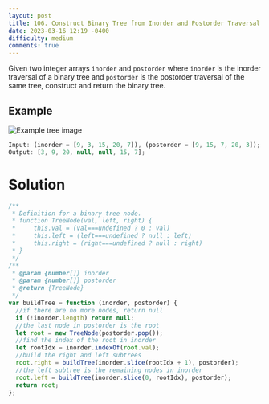 ```yaml
---
layout: post
title: 106. Construct Binary Tree from Inorder and Postorder Traversal
date: 2023-03-16 12:19 -0400
difficulty: medium
comments: true
---
```


Given two integer arrays `inorder` and `postorder` where `inorder` is the inorder traversal of a binary tree and `postorder` is the postorder traversal of the same tree, construct and return the binary tree.

## Example

<img src="{{ site.baseurl }}/assets/images/mar-16.jpg" alt="Example tree image" />

```javascript
Input: (inorder = [9, 3, 15, 20, 7]), (postorder = [9, 15, 7, 20, 3]);
Output: [3, 9, 20, null, null, 15, 7];
```

# Solution

```javascript
/**
 * Definition for a binary tree node.
 * function TreeNode(val, left, right) {
 *     this.val = (val===undefined ? 0 : val)
 *     this.left = (left===undefined ? null : left)
 *     this.right = (right===undefined ? null : right)
 * }
 */
/**
 * @param {number[]} inorder
 * @param {number[]} postorder
 * @return {TreeNode}
 */
var buildTree = function (inorder, postorder) {
  //if there are no more nodes, return null
  if (!inorder.length) return null;
  //the last node in postorder is the root
  let root = new TreeNode(postorder.pop());
  //find the index of the root in inorder
  let rootIdx = inorder.indexOf(root.val);
  //build the right and left subtrees
  root.right = buildTree(inorder.slice(rootIdx + 1), postorder);
  //the left subtree is the remaining nodes in inorder
  root.left = buildTree(inorder.slice(0, rootIdx), postorder);
  return root;
};
```
